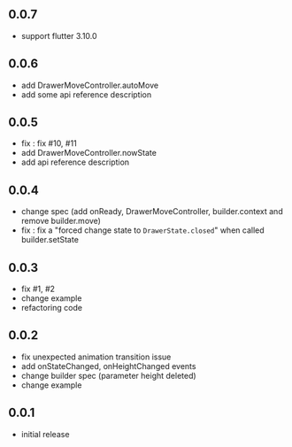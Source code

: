 ## 0.0.7
- support flutter 3.10.0

## 0.0.6
- add DrawerMoveController.autoMove
- add some api reference description

## 0.0.5
- fix : fix #10, #11
- add DrawerMoveController.nowState
- add api reference description

## 0.0.4
- change spec (add onReady, DrawerMoveController, builder.context and remove builder.move)
- fix : fix a "forced change state to `DrawerState.closed`" when called builder.setState

## 0.0.3
- fix #1, #2
- change example
- refactoring code

## 0.0.2
- fix unexpected animation transition issue
- add onStateChanged, onHeightChanged events
- change builder spec (parameter height deleted)
- change example

## 0.0.1
- initial release
